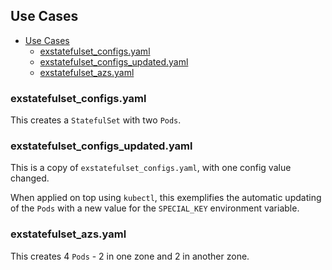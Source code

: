 ## Use Cases

- [Use Cases](#use-cases)
  - [exstatefulset_configs.yaml](#exstatefulsetconfigsyaml)
  - [exstatefulset_configs_updated.yaml](#exstatefulsetconfigsupdatedyaml)
  - [exstatefulset_azs.yaml](#exstatefulsetazsyaml)

### exstatefulset_configs.yaml

This creates a `StatefulSet` with two `Pods`.

### exstatefulset_configs_updated.yaml

This is a copy of `exstatefulset_configs.yaml`, with one config value changed. 

When applied on top using `kubectl`, this exemplifies the automatic updating of the `Pods` with a new value for the `SPECIAL_KEY` environment variable.

### exstatefulset_azs.yaml

This creates 4 `Pods` - 2 in one zone and 2 in another zone.


